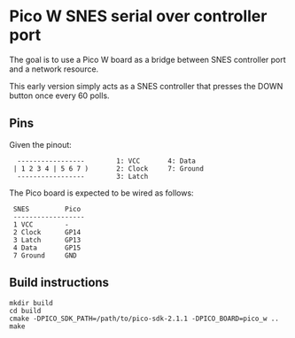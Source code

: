# Pico W SNES serial over controller port

The goal is to use a Pico W board as a bridge between SNES controller port and a network resource.

This early version simply acts as a SNES controller that presses the DOWN button once every 60 polls.

## Pins

Given the pinout:
```
  -----------------        1: VCC       4: Data
 | 1 2 3 4 | 5 6 7 )       2: Clock     7: Ground
  -----------------        3: Latch
```

The Pico board is expected to be wired as follows:

```
 SNES         Pico
 ------------------
 1 VCC        -
 2 Clock      GP14
 3 Latch      GP13
 4 Data       GP15
 7 Ground     GND
```


## Build instructions

```
mkdir build
cd build
cmake -DPICO_SDK_PATH=/path/to/pico-sdk-2.1.1 -DPICO_BOARD=pico_w ..
make
```
